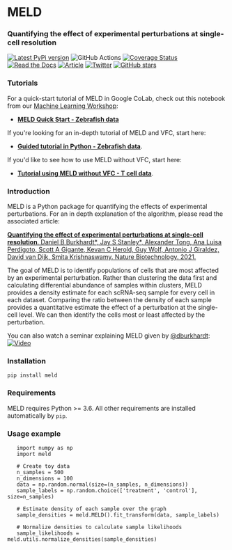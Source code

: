 # MELD
### Quantifying the effect of experimental perturbations at single-cell resolution


[![Latest PyPi version](https://img.shields.io/pypi/v/MELD.svg)](https://pypi.org/project/MELD/)
![GitHub Actions](https://github.com/KrishnaswamyLab/MELD/workflows/Unit%20Tests/badge.svg)
[![Coverage Status](https://coveralls.io/repos/github/KrishnaswamyLab/MELD/badge.svg?branch=master)](https://coveralls.io/github/KrishnaswamyLab/MELD?branch=master)
[![Read the Docs](https://img.shields.io/readthedocs/meld-docs.svg)](https://meld-docs.readthedocs.io/)
[![Article](https://zenodo.org/badge/DOI/10.1038/s41587-020-00803-5.svg)](https://doi.org/10.1038/s41587-020-00803-5)
[![Twitter](https://img.shields.io/twitter/follow/KrishnaswamyLab.svg?style=social&label=Follow)](https://twitter.com/KrishnaswamyLab)
[![GitHub stars](https://img.shields.io/github/stars/KrishnaswamyLab/MELD.svg?style=social&label=Stars)](https://github.com/KrishnaswamyLab/MELD/)

### Tutorials
For a quick-start tutorial of MELD in Google CoLab, check out this notebook from our [Machine Learning Workshop](https://krishnaswamylab.org/workshop):
* [**MELD Quick Start - Zebrafish data**](https://colab.research.google.com/github/KrishnaswamyLab/SingleCellWorkshop/blob/master/exercises/DifferentialAbundance/Answers_Wagner2018_Chordin_Cas9_Mutagenesis.ipynb)

If you're looking for an in-depth tutorial of MELD and VFC, start here:
* [**Guided tutorial in Python - Zebrafish data**](https://nbviewer.jupyter.org/github/KrishnaswamyLab/MELD/blob/main/notebooks/Wagner2018_Chordin_Cas9_Mutagenesis.ipynb).

If you'd like to see how to use MELD without VFC, start here:
* [**Tutorial using MELD without VFC - T cell data**](https://nbviewer.jupyter.org/github/KrishnaswamyLab/MELD/blob/main/notebooks/MELD_thresholding.Tcell.ipynb).

### Introduction

MELD is a Python package for quantifying the effects of experimental perturbations. For an in depth explanation of the algorithm, please read the associated article:

[**Quantifying the effect of experimental perturbations at single-cell resolution**. Daniel B Burkhardt\*, Jay S Stanley\*, Alexander Tong, Ana Luisa Perdigoto, Scott A Gigante, Kevan C Herold, Guy Wolf, Antonio J Giraldez, David van Dijk, Smita Krishnaswamy. Nature Biotechnology. 2021.](https://www.nature.com/articles/s41587-020-00803-5)

The goal of MELD is to identify populations of cells that are most affected by an experimental perturbation. Rather than clustering the data first and calculating differential abundance of samples within clusters, MELD provides a density estimate for each scRNA-seq sample for every cell in each dataset. Comparing the ratio between the density of each sample provides a quantitative estimate the effect of a perturbation at the single-cell level. We can then identify the cells most or least affected by the perturbation.

You can also watch a seminar explaining MELD given by [@dburkhardt](https://github.com/dburkhardt): [![Video](https://img.shields.io/static/v1?label=YouTube&message=Watch%20recording&color=red&logo=youtube)](https://youtu.be/PlVk1Pe0SkQ)

### Installation


```
pip install meld
```

### Requirements

MELD requires Python >= 3.6. All other requirements are installed automatically by ``pip``.

### Usage example

```
   import numpy as np
   import meld

   # Create toy data
   n_samples = 500
   n_dimensions = 100
   data = np.random.normal(size=(n_samples, n_dimensions))
   sample_labels = np.random.choice(['treatment', 'control'], size=n_samples)

   # Estimate density of each sample over the graph
   sample_densities = meld.MELD().fit_transform(data, sample_labels)

   # Normalize densities to calculate sample likelihoods
   sample_likelihoods = meld.utils.normalize_densities(sample_densities)
```
